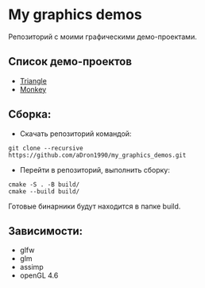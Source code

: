# My graphics demos
Репозиторий с моими графическими демо-проектами.

## Список демо-проектов
* [Triangle](Triangle/README.md)
* [Monkey](Monkey/README.md)

## Сборка:
* Скачать репозиторий командой:
```
git clone --recursive https://github.com/aDron1990/my_graphics_demos.git
```
* Перейти в репозиторий, выполнить сборку:
```
cmake -S . -B build/
cmake --build build/
```
Готовые бинарники будут находится в папке build.

## Зависимости:
* glfw
* glm
* assimp
* openGL 4.6
